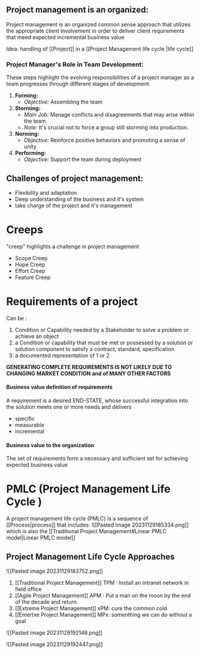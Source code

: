 ## **Project management is an organized:**
Project management is an organized common sense approach that utilizes the appropriate client involvement in order to deliver client requirements that meed expected incremental business value

Idea: handling of [[Project]] in a [[Project Management life cycle |life cycle]]

### Project Manager's Role in Team Development:
These steps highlight the evolving responsibilities of a project manager as a team progresses through different stages of development.
1. **Forming:**
   - *Objective:* Assembling the team
2. **Storming:**
   - *Main Job:* Manage conflicts and disagreements that may arise within the team
   - *Note:* It's crucial not to force a group still storming into production.
3. **Norming:**
   - *Objective:* Reinforce positive behaviors and promoting a sense of unity
4. **Performing:**
   - *Objective:* Support the team during deployment
## Challenges of project management:
- Flexibility and adaptation 
- Deep understanding of the business and it's system 
- take charge of the project and it's management 
# Creeps
"creep" highlights a challenge in project management
- Scope Creep
- Hope Creep
- Effort Creep 
- Feature Creep
# Requirements of a project
Can be :
1. Condition or Capability needed by a Stakeholder to solve a problem or achieve an object 
 2. a Condition or capability that must be met or possessed by a solution or solution component to satisfy a contract, standard, specification 
3. a documented representation of 1 or 2 

**GENERATING COMPLETE REQUIREMENTS IS NOT LIKELY DUE TO CHANGING MARKET CONDITION and of MANY OTHER FACTORS**
#### Business value definition of requirements
A requirement is a desired END-STATE, whose successful integration into the solution meets one or more needs and delivers
- specific 
- measurable 
- incremental 
#### **Business value to the organization**
The set of requirements form a necessary and sufficient set for achieving expected business value 

# PMLC (Project Management Life Cycle )
A project management life cycle (PMLC) is a sequence of [[Process|process]] that includes:
![[Pasted image 20231129185334.png]]
which is also the [[Traditional Project Management#Linear PMLC model|Linear PMLC model]]
## Project Management Life Cycle Approaches
![[Pasted image 20231129183752.png]]

1. [[Traditional Project Management]] TPM : Install an intranet network in field office
2. [[Agile Project Management]] APM : Put a man on the moon by the end of the decade and return 
3. [[Extreme Project Management]] xPM: cure the common cold 
4. [[Emertxe Project Management]] MPx: somenthing we can do without a goal 


![[Pasted image 20231129192146.png]]

![[Pasted image 20231129192447.png]]


